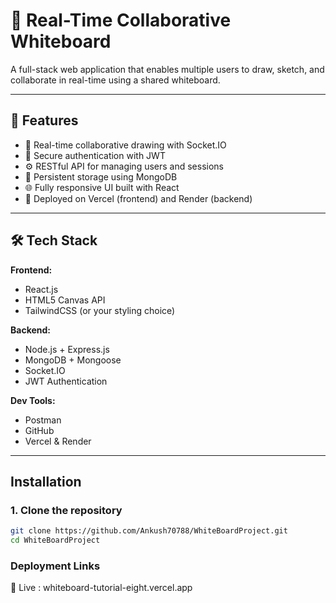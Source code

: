# 📝 Real-Time Collaborative Whiteboard

A full-stack web application that enables multiple users to draw, sketch, and collaborate in real-time using a shared whiteboard.

---

## 🚀 Features

- 🎨 Real-time collaborative drawing with Socket.IO
- 🔐 Secure authentication with JWT
- ⚙️ RESTful API for managing users and sessions
- 📁 Persistent storage using MongoDB
- 🌐 Fully responsive UI built with React
- 🔄 Deployed on Vercel (frontend) and Render (backend)

---

## 🛠️ Tech Stack

**Frontend:**
- React.js
- HTML5 Canvas API
- TailwindCSS (or your styling choice)

**Backend:**
- Node.js + Express.js
- MongoDB + Mongoose
- Socket.IO
- JWT Authentication

**Dev Tools:**
- Postman
- GitHub
- Vercel & Render

---

## Installation

### 1. Clone the repository

```bash
git clone https://github.com/Ankush70788/WhiteBoardProject.git
cd WhiteBoardProject
```
### Deployment Links
🔗 Live : whiteboard-tutorial-eight.vercel.app


